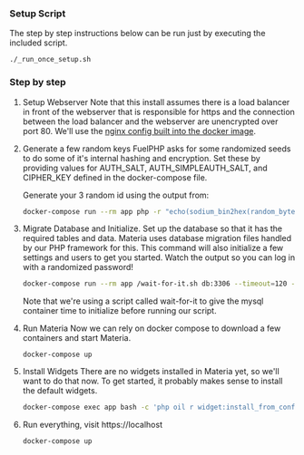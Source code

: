 ### Setup Script

The step by step instructions below can be run just by executing the included script.

```
./_run_once_setup.sh
```

### Step by step
1. Setup Webserver
   Note that this install assumes there is a load balancer in front of the webserver that is responsible for https and the connection between the load balancer and the webserver are unencrypted over port 80.  We'll use the [nginx config built into the docker image](https://github.com/ucfopen/Materia/blob/v9.0.1/docker/config/nginx/nginx-production.conf).

2. Generate a few random keys
   FuelPHP asks for some randomized seeds to do some of it's internal hashing and encryption.  Set these by providing values for AUTH_SALT, AUTH_SIMPLEAUTH_SALT, and CIPHER_KEY defined in the docker-compose file.

   Generate your 3 random id using the output from:
	```bash
	docker-compose run --rm app php -r "echo(sodium_bin2hex(random_bytes(SODIUM_CRYPTO_STREAM_KEYBYTES)));"
	```

3. Migrate Database and Initialize.
   Set up the database so that it has the required tables and data.  Materia uses database migration files handled by our PHP framework for this.  This command will also initialize a few settings and users to get you started. Watch the output so you can log in with a randomized password!
   ```bash
   docker-compose run --rm app /wait-for-it.sh db:3306 --timeout=120 --strict -- composer oil-install-quiet
   ```
   Note that we're using a script called wait-for-it to give the mysql container time to initialize before running our script.

4. Run Materia
   Now we can rely on docker compose to download a few containers and start Materia.
   ```
   docker-compose up
   ```

5. Install Widgets
   There are no widgets installed in Materia yet, so we'll want to do that now. To get started, it probably makes sense to install the default widgets.
   ```bash
   docker-compose exec app bash -c 'php oil r widget:install_from_config'
   ```

6. Run everything, visit https://localhost
   ```bash
   docker-compose up
   ```

